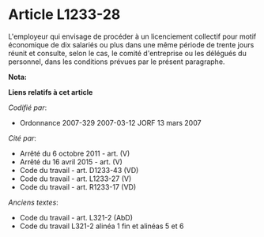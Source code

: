 # Article L1233-28

L'employeur qui envisage de procéder à un licenciement collectif pour motif économique de dix salariés ou plus dans une même
période de trente jours réunit et consulte, selon le cas, le comité d'entreprise ou les délégués du personnel, dans les
conditions prévues par le présent paragraphe.

**Nota:**



**Liens relatifs à cet article**

_Codifié par_:

  - Ordonnance 2007-329 2007-03-12 JORF 13 mars 2007

_Cité par_:

  - Arrêté du 6 octobre 2011 - art. (V)
  - Arrêté du 16 avril 2015 - art. (V)
  - Code du travail - art. D1233-43 (VD)
  - Code du travail - art. L1233-27 (V)
  - Code du travail - art. R1233-17 (VD)

_Anciens textes_:

  - Code du travail - art. L321-2 (AbD)
  - Code du travail L321-2 alinéa 1 fin et alinéas 5 et 6
